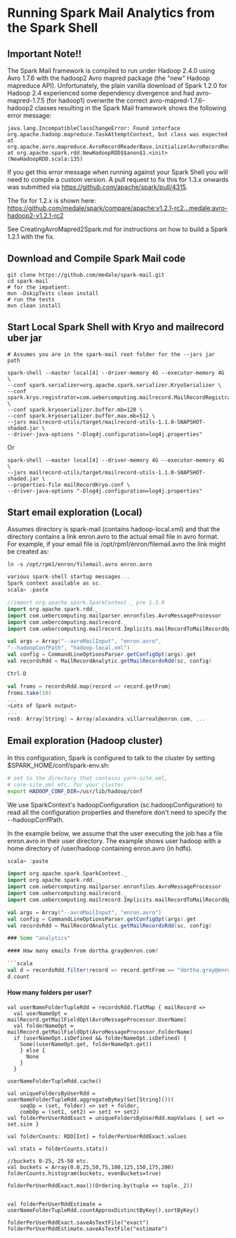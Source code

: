 # Running Spark Mail Analytics from the Spark Shell

## Important Note!!
The Spark Mail framework is compiled to run under Hadoop 2.4.0 using
Avro 1.7.6 with the hadoop2 Avro mapred package (the "new" Hadoop mapreduce
API). Unfortunately, the plain vanilla download of Spark 1.2.0 for Hadoop 2.4
experienced some dependency divergence and had avro-mapred-1.7.5 (for hadoop1)
overwrite the correct avro-mapred-1.7.6-hadoop2 classes resulting in the
Spark Mail framework shows the following error message:

```
java.lang.IncompatibleClassChangeError: Found interface org.apache.hadoop.mapreduce.TaskAttemptContext, but class was expected
at org.apache.avro.mapreduce.AvroRecordReaderBase.initialize(AvroRecordReaderBase.java:87)
at org.apache.spark.rdd.NewHadoopRDD$$anon$1.<init>(NewHadoopRDD.scala:135)
```

If you get this error message when running against your Spark Shell you will
need to compile a custom version. A pull request to fix this for 1.3.x onwards was
submitted via https://github.com/apache/spark/pull/4315.

The fix for 1.2.x is shown here:
https://github.com/medale/spark/compare/apache:v1.2.1-rc2...medale:avro-hadoop2-v1.2.1-rc2

See CreatingAvroMapred2Spark.md for instructions on how to build a Spark 1.2.1
with the fix.

## Download and Compile Spark Mail code

```
git clone https://github.com/medale/spark-mail.git
cd spark-mail
# for the impatient:
mvn -DskipTests clean install
# run the tests
mvn clean install
```

## Start Local Spark Shell with Kryo and mailrecord uber jar

```
# Assumes you are in the spark-mail root folder for the --jars jar path

spark-shell --master local[4] --driver-memory 4G --executor-memory 4G \
--conf spark.serializer=org.apache.spark.serializer.KryoSerializer \
--conf spark.kryo.registrator=com.uebercomputing.mailrecord.MailRecordRegistrator \
--conf spark.kryoserializer.buffer.mb=128 \
--conf spark.kryoserializer.buffer.max.mb=512 \
--jars mailrecord-utils/target/mailrecord-utils-1.1.0-SNAPSHOT-shaded.jar \
--driver-java-options "-Dlog4j.configuration=log4j.properties"
```

Or

```
spark-shell --master local[4] --driver-memory 4G --executor-memory 4G \
--jars mailrecord-utils/target/mailrecord-utils-1.1.0-SNAPSHOT-shaded.jar \
--properties-file mailRecordKryo.conf \
--driver-java-options "-Dlog4j.configuration=log4j.properties"
```

## Start email exploration (Local)

Assumes directory is spark-mail (contains hadoop-local.xml) and that
the directory contains a link enron.avro to the actual email file in avro
format. For example, if your email file is /opt/rpm1/enron/filemail.avro the
link might be created as:

    ln -s /opt/rpm1/enron/filemail.avro enron.avro


```scala
various spark-shell startup messages...
Spark context available as sc.
scala> :paste

//import org.apache.spark.SparkContext._ pre 1.3.0
import org.apache.spark.rdd._
import com.uebercomputing.mailparser.enronfiles.AvroMessageProcessor
import com.uebercomputing.mailrecord._
import com.uebercomputing.mailrecord.Implicits.mailRecordToMailRecordOps

val args = Array("--avroMailInput", "enron.avro",
"--hadoopConfPath", "hadoop-local.xml")
val config = CommandLineOptionsParser.getConfigOpt(args).get
val recordsRdd = MailRecordAnalytic.getMailRecordsRdd(sc, config)

Ctrl-D

val froms = recordsRdd.map{record => record.getFrom}
froms.take(10)
...
<Lots of Spark output>
...
res0: Array[String] = Array(alexandra.villarreal@enron.com, ...

```

## Email exploration (Hadoop cluster)

In this configuration, Spark is configured to talk to the cluster by setting
$SPARK_HOME/conf/spark-env.sh:

```bash
# set to the directory that contains yarn-site.xml,
# core-site.xml etc. for your cluster
export HADOOP_CONF_DIR=/usr/lib/hadoop/conf
```

We use SparkContext's hadoopConfiguration (sc.hadoopConfiguration) to
read all the configuration properties and therefore don't need to specify
the --hadoopConfPath.

In the example below, we assume that the user executing the job has
a file enron.avro in their user directory. The example shows user hadoop
with a home directory of /user/hadoop containing enron.avro (in hdfs).

```scala
scala> :paste

import org.apache.spark.SparkContext._
import org.apache.spark.rdd._
import com.uebercomputing.mailparser.enronfiles.AvroMessageProcessor
import com.uebercomputing.mailrecord._
import com.uebercomputing.mailrecord.Implicits.mailRecordToMailRecordOps

val args = Array("--avroMailInput", "enron.avro")
val config = CommandLineOptionsParser.getConfigOpt(args).get
val recordsRdd = MailRecordAnalytic.getMailRecordsRdd(sc, config)

### Some "analytics"

#### How many emails from dortha.gray@enron.com?

```scala
val d = recordsRdd.filter(record => record.getFrom == "dortha.gray@enron.com")
d.count

```

#### How many folders per user?

```
val userNameFolderTupleRdd = recordsRdd.flatMap { mailRecord =>
  val userNameOpt = mailRecord.getMailFieldOpt(AvroMessageProcessor.UserName)
  val folderNameOpt = mailRecord.getMailFieldOpt(AvroMessageProcessor.FolderName)
  if (userNameOpt.isDefined && folderNameOpt.isDefined) {
    Some((userNameOpt.get, folderNameOpt.get))
    } else {
      None
    }
  }

userNameFolderTupleRdd.cache()

val uniqueFoldersByUserRdd = userNameFolderTupleRdd.aggregateByKey(Set[String]())(
    seqOp = (set, folder) => set + folder,
    combOp = (set1, set2) => set1 ++ set2)
val folderPerUserRddExact = uniqueFoldersByUserRdd.mapValues { set => set.size }

val folderCounts: RDD[Int] = folderPerUserRddExact.values

val stats = folderCounts.stats()

//buckets 0-25, 25-50 etc.
val buckets = Array(0.0,25,50,75,100,125,150,175,200)
folderCounts.histogram(buckets, evenBuckets=true)

folderPerUserRddExact.max()(Ordering.by(tuple => tuple._2))


val folderPerUserRddEstimate = userNameFolderTupleRdd.countApproxDistinctByKey().sortByKey()

folderPerUserRddExact.saveAsTextFile("exact")
folderPerUserRddEstimate.saveAsTextFile("estimate")
```
